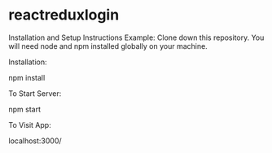 # reactreduxlogin
Installation and Setup Instructions
Example:
Clone down this repository. You will need node and npm installed globally on your machine.

Installation:

npm install

To Start Server:

npm start

To Visit App:

localhost:3000/

